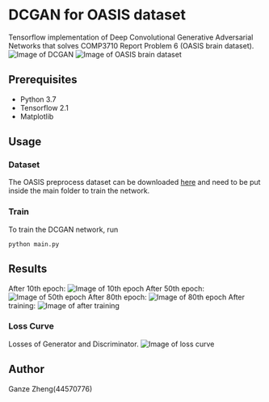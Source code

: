 # DCGAN for OASIS dataset

Tensorflow implementation of Deep Convolutional Generative Adversarial Networks that solves COMP3710 Report Problem 6 (OASIS brain dataset).
![Image of DCGAN](https://gluon.mxnet.io/_images/dcgan.png)
![Image of OASIS brain dataset](/sample_images/Original_Images.png)
## Prerequisites
* Python 3.7
* Tensorflow 2.1
* Matplotlib

## Usage
### Dataset
The OASIS preprocess dataset can be downloaded [here](https://cloudstor.aarnet.edu.au/plus/s/n5aZ4XX1WBKp6HZ) and need to be put inside the main folder to train the network.
### Train
To train the DCGAN network, run

    python main.py


## Results
After 10th epoch:
![Image of 10th epoch](/sample_images/image_at_epoch_0010.png)
After 50th epoch:
![Image of 50th epoch](/sample_images/image_at_epoch_0050.png)
After 80th epoch:
![Image of 80th epoch](/sample_images/image_at_epoch_0080.png)
After training:
![Image of after training](/sample_images/Examples.png)

### Loss Curve
Losses of Generator and Discriminator.
![Image of loss curve](/sample_images/Loss_Curve.png)

## Author
Ganze Zheng(44570776)